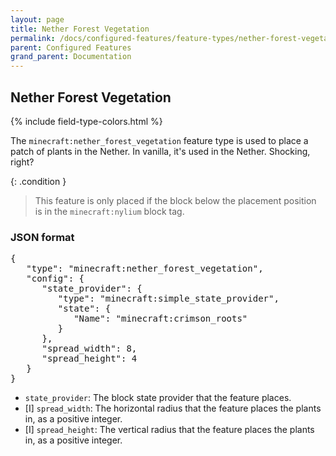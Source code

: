 ```yaml
---
layout: page
title: Nether Forest Vegetation
permalink: /docs/configured-features/feature-types/nether-forest-vegetation/
parent: Configured Features
grand_parent: Documentation
---
```


## Nether Forest Vegetation

<head>
    {% include field-type-colors.html %}
</head>

The `minecraft:nether_forest_vegetation` feature type is used to place a patch of plants in the Nether. In vanilla, it's used in the Nether. Shocking, right?

{: .condition }
> This feature is only placed if the block below the placement position is in the `minecraft:nylium` block tag.

### JSON format

<pre>
{
   "type": "minecraft:nether_forest_vegetation",
   "config": {
      "state_provider": {
         "type": "minecraft:simple_state_provider",
         "state": {
            "Name": "minecraft:crimson_roots"
         }
      },
      "spread_width": 8,
      "spread_height": 4
   }
}
</pre>

* `state_provider`: The block state provider that the feature places.
* <span int>[I]</span> `spread_width`: The horizontal radius that the feature places the plants in, as a positive integer.
* <span int>[I]</span> `spread_height`: The vertical radius that the feature places the plants in, as a positive integer.